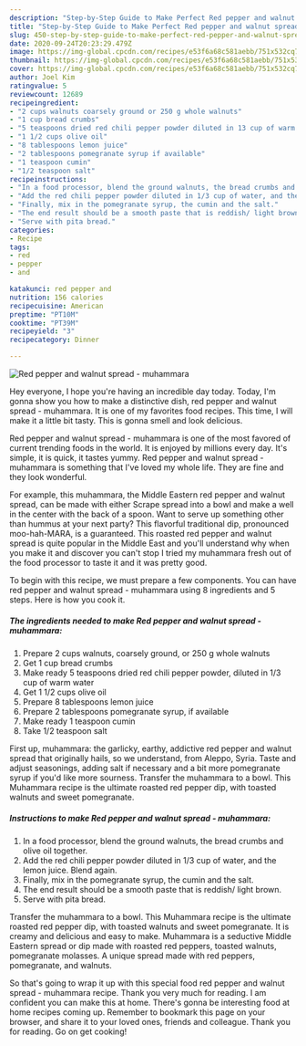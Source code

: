 ```yaml
---
description: "Step-by-Step Guide to Make Perfect Red pepper and walnut spread - muhammara"
title: "Step-by-Step Guide to Make Perfect Red pepper and walnut spread - muhammara"
slug: 450-step-by-step-guide-to-make-perfect-red-pepper-and-walnut-spread-muhammara
date: 2020-09-24T20:23:29.479Z
image: https://img-global.cpcdn.com/recipes/e53f6a68c581aebb/751x532cq70/red-pepper-and-walnut-spread-muhammara-recipe-main-photo.jpg
thumbnail: https://img-global.cpcdn.com/recipes/e53f6a68c581aebb/751x532cq70/red-pepper-and-walnut-spread-muhammara-recipe-main-photo.jpg
cover: https://img-global.cpcdn.com/recipes/e53f6a68c581aebb/751x532cq70/red-pepper-and-walnut-spread-muhammara-recipe-main-photo.jpg
author: Joel Kim
ratingvalue: 5
reviewcount: 12689
recipeingredient:
- "2 cups walnuts coarsely ground or 250 g whole walnuts"
- "1 cup bread crumbs"
- "5 teaspoons dried red chili pepper powder diluted in 13 cup of warm water"
- "1 1/2 cups olive oil"
- "8 tablespoons lemon juice"
- "2 tablespoons pomegranate syrup if available"
- "1 teaspoon cumin"
- "1/2 teaspoon salt"
recipeinstructions:
- "In a food processor, blend the ground walnuts, the bread crumbs and olive oil together."
- "Add the red chili pepper powder diluted in 1/3 cup of water, and the lemon juice. Blend again."
- "Finally, mix in the pomegranate syrup, the cumin and the salt."
- "The end result should be a smooth paste that is reddish/ light brown."
- "Serve with pita bread."
categories:
- Recipe
tags:
- red
- pepper
- and

katakunci: red pepper and 
nutrition: 156 calories
recipecuisine: American
preptime: "PT10M"
cooktime: "PT39M"
recipeyield: "3"
recipecategory: Dinner

---
```



![Red pepper and walnut spread - muhammara](https://img-global.cpcdn.com/recipes/e53f6a68c581aebb/751x532cq70/red-pepper-and-walnut-spread-muhammara-recipe-main-photo.jpg)

Hey everyone, I hope you're having an incredible day today. Today, I'm gonna show you how to make a distinctive dish, red pepper and walnut spread - muhammara. It is one of my favorites food recipes. This time, I will make it a little bit tasty. This is gonna smell and look delicious.

Red pepper and walnut spread - muhammara is one of the most favored of current trending foods in the world. It is enjoyed by millions every day. It's simple, it is quick, it tastes yummy. Red pepper and walnut spread - muhammara is something that I've loved my whole life. They are fine and they look wonderful.

For example, this muhammara, the Middle Eastern red pepper and walnut spread, can be made with either Scrape spread into a bowl and make a well in the center with the back of a spoon. Want to serve up something other than hummus at your next party? This flavorful traditional dip, pronounced moo-hah-MARA, is a guaranteed. This roasted red pepper and walnut spread is quite popular in the Middle East and you&#39;ll understand why when you make it and discover you can&#39;t stop I tried my muhammara fresh out of the food processor to taste it and it was pretty good.


To begin with this recipe, we must prepare a few components. You can have red pepper and walnut spread - muhammara using 8 ingredients and 5 steps. Here is how you cook it.

<!--inarticleads1-->

##### The ingredients needed to make Red pepper and walnut spread - muhammara:

1. Prepare 2 cups walnuts, coarsely ground, or 250 g whole walnuts
1. Get 1 cup bread crumbs
1. Make ready 5 teaspoons dried red chili pepper powder, diluted in 1/3 cup of warm water
1. Get 1 1/2 cups olive oil
1. Prepare 8 tablespoons lemon juice
1. Prepare 2 tablespoons pomegranate syrup, if available
1. Make ready 1 teaspoon cumin
1. Take 1/2 teaspoon salt


First up, muhammara: the garlicky, earthy, addictive red pepper and walnut spread that originally hails, so we understand, from Aleppo, Syria. Taste and adjust seasonings, adding salt if necessary and a bit more pomegranate syrup if you&#39;d like more sourness. Transfer the muhammara to a bowl. This Muhammara recipe is the ultimate roasted red pepper dip, with toasted walnuts and sweet pomegranate. 

<!--inarticleads2-->

##### Instructions to make Red pepper and walnut spread - muhammara:

1. In a food processor, blend the ground walnuts, the bread crumbs and olive oil together.
1. Add the red chili pepper powder diluted in 1/3 cup of water, and the lemon juice. Blend again.
1. Finally, mix in the pomegranate syrup, the cumin and the salt.
1. The end result should be a smooth paste that is reddish/ light brown.
1. Serve with pita bread.


Transfer the muhammara to a bowl. This Muhammara recipe is the ultimate roasted red pepper dip, with toasted walnuts and sweet pomegranate. It is creamy and delicious and easy to make. Muhammara is a seductive Middle Eastern spread or dip made with roasted red peppers, toasted walnuts, pomegranate molasses. A unique spread made with red peppers, pomegranate, and walnuts. 

So that's going to wrap it up with this special food red pepper and walnut spread - muhammara recipe. Thank you very much for reading. I am confident you can make this at home. There's gonna be interesting food at home recipes coming up. Remember to bookmark this page on your browser, and share it to your loved ones, friends and colleague. Thank you for reading. Go on get cooking!
